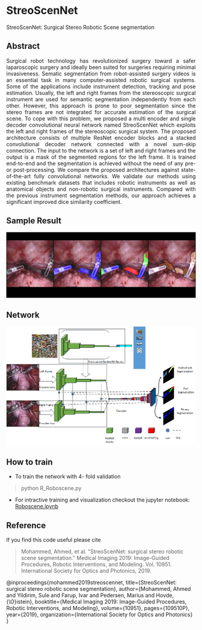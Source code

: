 # StreoScenNet
StreoScenNet: Surgical Stereo Robotic Scene segmentation
## Abstract
<p align="justify">
Surgical robot technology has revolutionized surgery toward a safer laparoscopic surgery and ideally been suited for surgeries requiring minimal invasiveness. Sematic segmentation from robot-assisted surgery videos is an essential task in many computer-assisted robotic surgical systems. Some of the applications include instrument detection, tracking and pose estimation. Usually, the left and right frames from the stereoscopic surgical instrument are used for semantic segmentation independently from each other. However, this approach is prone to poor segmentation since the stereo frames are not integrated for accurate estimation of the surgical scene. To cope with this problem, we proposed a multi encoder and single decoder convolutional neural network named StreoScenNet which exploits the left and right frames of the stereoscopic surgical system. The proposed architecture consists of multiple ResNet encoder blocks and a stacked convolutional decoder network connected with a novel sum-skip connection. The input to the network is a set of left and right frames and the output is a mask of the segmented regions for the left frame. It is trained end-to-end and the segmentation is achieved without the need of any pre- or post-processing. We compare the proposed architectures against state-of-the-art fully convolutional networks. We validate our methods using existing benchmark datasets that includes robotic instruments as well as anatomical objects and non-robotic surgical instruments. Compared with the previous instrument segmentation methods, our approach achieves a significant improved dice similarity coefficient.</p>

## Sample Result
![alt text](https://github.com/ahme0307/streoscene/blob/master/readme/image002.png)

## Network
![alt text](https://github.com/ahme0307/streoscene/blob/master/readme/fully2.png)

## How to train 
- To train the network with 4- fold validation 

> python R_Roboscene.py

- For intractive training and visualization checkout the jupyter notebook: <a href="https://github.com/ahme0307/streoscene/blob/master/Roboscene.ipynb">Roboscene.ipynb</a>  

## Reference
If you find this code useful please cite
>Mohammed, Ahmed, et al. "StreoScenNet: surgical stereo robotic scene segmentation." Medical Imaging 2019: Image-Guided Procedures, Robotic Interventions, and Modeling. Vol. 10951. International Society for Optics and Photonics, 2019.

@inproceedings{mohammed2019streoscennet,
  title={StreoScenNet: surgical stereo robotic scene segmentation},
  author={Mohammed, Ahmed and Yildirim, Sule and Farup, Ivar and Pedersen, Marius and Hovde, {\O}istein},
  booktitle={Medical Imaging 2019: Image-Guided Procedures, Robotic Interventions, and Modeling},
  volume={10951},
  pages={109510P},
  year={2019},
  organization={International Society for Optics and Photonics}
}
